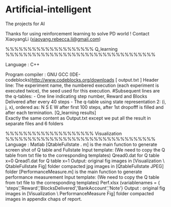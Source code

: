 # Artificial-intelligent
The projects for AI

Thanks for using reinforcement learning to solve PD world !
Contact XiaoyangLi (xiaoyang.rebecca.li@gmail.com)

%%%%%%%%%%%%%%%%%%%%   Q_learning    %%%%%%%%%%%%%%%%%%%%%%%%%%%%%%%%%%

Language         :  C++ 

Program compiler :  GNU GCC (IDE-codeblocks)http://www.codeblocks.org/downloads
[ output.txt ]
        Header line: The experiment name, the numbered execution (each experiment is executed twice), the seed used for this execution.
		#Subsequent lines are the q-tables:
		- One line indicating step number, Reward and Blocks Delivered after every 40 steps
		- The q-table using state representation 2: (i, j, x), ordered as: N S E W after first 100 steps, after 1st dropofff is filled and after each termination.
[Q_learning results]           
	    Exactly the same content as Output.txt except we put all the result in separate files and 6 folders
						
%%%%%%%%%%%%%%%%%%%%   Visualization %%%%%%%%%%%%%%%%%%%%%%%%%%%%%%%%%%
Language         :  Matlab
[QtableFullstate . m] is the main function to generate screen shot of Q table and Fullstate
     Input template: (We need to copy the Q table from txt file to the corresponding templates)
		Qread0.dat for Q table x=0 
		Qread1.dat for Q table x=1 
     Output:
         original    fig images in [Visualization \ QtableFullstate Fig] folder 
         compacted   jpg images in [QtableFullstate JPEG] folder 
[PerformanceMeasure.m] is the main function to generate performance measurement 
    Input template: (We need to copy the Q table from txt file to the corresponding templates)
		Perf.xlsx (variablenames = { 'steps','Reward','BlocksDelivered','BankAccount','Note'}
    Output : 
         original   fig images in [Visualization \ PerformanceMeasure Fig] folder 
         compacted   images in appendix chaps of report.
